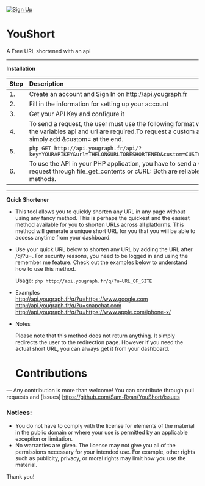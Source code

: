 [![Sign Up](https://img.shields.io/github/downloads/Sam-Ryan/Scylla/total.svg)](http://api.yougraph.fr)

# YouShort
A Free URL shortened with an api


------
<b>Installation</b>

| Step | Description |
| :--- | :--- |
| 1. |Create an account and Sign In on http://api.yougraph.fr |
| 2. | Fill in the information for setting up your account |
| 3. |  Get your API Key and configure it |
| 4. |To send a request, the user must use the following format where the variables api and url are required.To request a custom alias, simply    add &custom= at the end. |
| 5. |   ```php GET http://api.yougraph.fr/api/?key=YOURAPIKEY&url=THELONGURLTOBESHORTENED&custom=CUSTOMALIAS ``` |
| 6. | To use the API in your PHP application, you have to send a GET request through file_get_contents or cURL: Both are reliable methods. |

------

<b> Quick Shortener</b>

* This tool allows you to quickly shorten any URL in any page without using any fancy method. This is perhaps the quickest and the easiest method available for you to shorten URLs across all platforms. This method will generate a unique short URL for you that you will be able to access anytime from your dashboard.
* Use your quick URL below to shorten any URL by adding the URL after /q/?u=. For security reasons, you need to be logged in and using the remember me feature. Check out the examples below to understand how to use this method.

   Usage:  ```php http://api.yougraph.fr/q/?u=URL_OF_SITE ```

* Examples </br>
  http://api.yougraph.fr/q/?u=https://www.google.com </br>
  http://api.yougraph.fr/q/?u=snapchat.com </br>
  http://api.yougraph.fr/q/?u=https://www.apple.com/iphone-x/

* Notes

  Please note that this method does not return anything. It simply redirects the user to the redirection page. However if you need the        actual short URL, you can always get it from your dashboard.
  
  # Contributions
— Any contribution is more than welcome! You can contribute through pull requests and [issues] https://github.com/Sam-Ryan/YouShort/issues
  
  ### Notices:

- You do not have to comply with the license for elements of the material in the public domain or where your use is permitted by an applicable exception or limitation.
- No warranties are given. The license may not give you all of the permissions necessary for your intended use. For example, other rights such as publicity, privacy, or moral rights may limit how you use the material.

Thank you!
